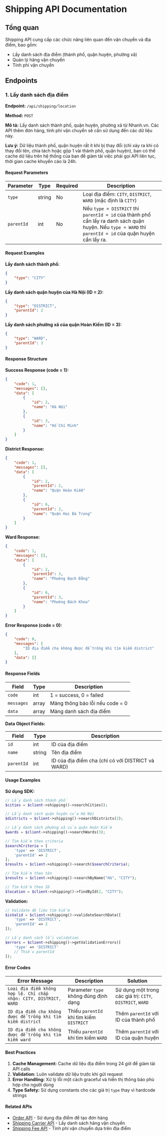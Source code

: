 # Shipping API Documentation

## Tổng quan

Shipping API cung cấp các chức năng liên quan đến vận chuyển và địa điểm, bao gồm:
- Lấy danh sách địa điểm (thành phố, quận huyện, phường xã)
- Quản lý hãng vận chuyển
- Tính phí vận chuyển

## Endpoints

### 1. Lấy danh sách địa điểm

**Endpoint:** `/api/shipping/location`

**Method:** `POST`

**Mô tả:** Lấy danh sách thành phố, quận huyện, phường xã từ Nhanh.vn. Các API thêm đơn hàng, tính phí vận chuyển sẽ cần sử dụng đến các dữ liệu này.

**Lưu ý:** Dữ liệu thành phố, quận huyện rất ít khi bị thay đổi (chỉ xảy ra khi có thay đổi tên, chia tách hoặc gộp 1 vài thành phố, quận huyện), bạn có thể cache dữ liệu trên hệ thống của bạn để giảm tải việc phải gọi API liên tục, thời gian cache khuyến cáo là 24h.

#### Request Parameters

| Parameter | Type | Required | Description |
|-----------|------|----------|-------------|
| `type` | string | No | Loại địa điểm: `CITY`, `DISTRICT`, `WARD` (mặc định là `CITY`) |
| `parentId` | int | No | Nếu `type = DISTRICT` thì `parentId = id` của thành phố cần lấy ra danh sách quận huyện. Nếu `type = WARD` thì `parentId = id` của quận huyện cần lấy ra. |

#### Request Examples

**Lấy danh sách thành phố:**
```json
{
    "type": "CITY"
}
```

**Lấy danh sách quận huyện của Hà Nội (ID = 2):**
```json
{
    "type": "DISTRICT",
    "parentId": 2
}
```

**Lấy danh sách phường xã của quận Hoàn Kiếm (ID = 3):**
```json
{
    "type": "WARD",
    "parentId": 3
}
```

#### Response Structure

**Success Response (code = 1):**
```json
{
    "code": 1,
    "messages": [],
    "data": [
        {
            "id": 2,
            "name": "Hà Nội"
        },
        {
            "id": 3,
            "name": "Hồ Chí Minh"
        }
    ]
}
```

**District Response:**
```json
{
    "code": 1,
    "messages": [],
    "data": [
        {
            "id": 2,
            "parentId": 2,
            "name": "Quận Hoàn Kiếm"
        },
        {
            "id": 6,
            "parentId": 2,
            "name": "Quận Hai Bà Trưng"
        }
    ]
}
```

**Ward Response:**
```json
{
    "code": 1,
    "messages": [],
    "data": [
        {
            "id": 2,
            "parentId": 3,
            "name": "Phường Bạch Đằng"
        },
        {
            "id": 6,
            "parentId": 3,
            "name": "Phường Bách Khoa"
        }
    ]
}
```

**Error Response (code = 0):**
```json
{
    "code": 0,
    "messages": [
        "ID địa điểm cha không được để trống khi tìm kiếm district"
    ],
    "data": []
}
```

#### Response Fields

| Field | Type | Description |
|-------|------|-------------|
| `code` | int | 1 = success, 0 = failed |
| `messages` | array | Mảng thông báo lỗi nếu code = 0 |
| `data` | array | Mảng danh sách địa điểm |

**Data Object Fields:**

| Field | Type | Description |
|-------|------|-------------|
| `id` | int | ID của địa điểm |
| `name` | string | Tên địa điểm |
| `parentId` | int | ID của địa điểm cha (chỉ có với DISTRICT và WARD) |

#### Usage Examples

**Sử dụng SDK:**

```php
// Lấy danh sách thành phố
$cities = $client->shipping()->searchCities();

// Lấy danh sách quận huyện của Hà Nội
$districts = $client->shipping()->searchDistricts(2);

// Lấy danh sách phường xã của quận Hoàn Kiếm
$wards = $client->shipping()->searchWards(3);

// Tìm kiếm theo criteria
$searchCriteria = [
    'type' => 'DISTRICT',
    'parentId' => 2
];
$results = $client->shipping()->search($searchCriteria);

// Tìm kiếm theo tên
$results = $client->shipping()->searchByName("Hà", "CITY");

// Tìm kiếm theo ID
$location = $client->shipping()->findById(2, "CITY");
```

**Validation:**

```php
// Validate dữ liệu tìm kiếm
$isValid = $client->shipping()->validateSearchData([
    'type' => 'DISTRICT',
    'parentId' => 2
]);

// Lấy danh sách lỗi validation
$errors = $client->shipping()->getValidationErrors([
    'type' => 'DISTRICT'
    // Thiếu parentId
]);
```

#### Error Codes

| Error Message | Description | Solution |
|---------------|-------------|----------|
| `Loại địa điểm không hợp lệ. Chỉ chấp nhận: CITY, DISTRICT, WARD` | Parameter `type` không đúng định dạng | Sử dụng một trong các giá trị: `CITY`, `DISTRICT`, `WARD` |
| `ID địa điểm cha không được để trống khi tìm kiếm district` | Thiếu `parentId` khi tìm kiếm `DISTRICT` | Thêm `parentId` với ID của thành phố |
| `ID địa điểm cha không được để trống khi tìm kiếm ward` | Thiếu `parentId` khi tìm kiếm `WARD` | Thêm `parentId` với ID của quận huyện |

#### Best Practices

1. **Cache Management:** Cache dữ liệu địa điểm trong 24 giờ để giảm tải API calls
2. **Validation:** Luôn validate dữ liệu trước khi gửi request
3. **Error Handling:** Xử lý lỗi một cách graceful và hiển thị thông báo phù hợp cho người dùng
4. **Type Safety:** Sử dụng constants cho các giá trị `type` thay vì hardcode strings

#### Related APIs

- [Order API](./order.md) - Sử dụng địa điểm để tạo đơn hàng
- [Shipping Carrier API](./shipping-carrier.md) - Lấy danh sách hãng vận chuyển
- [Shipping Fee API](./shipping-fee.md) - Tính phí vận chuyển dựa trên địa điểm

